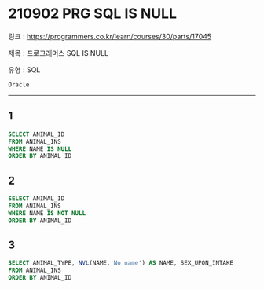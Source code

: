 # 210902 PRG SQL IS NULL

링크 : https://programmers.co.kr/learn/courses/30/parts/17045

제목 : 프로그래머스 SQL IS NULL

유형 : SQL

`Oracle`

---

## 1

```sql
SELECT ANIMAL_ID
FROM ANIMAL_INS
WHERE NAME IS NULL
ORDER BY ANIMAL_ID
```



## 2

```sql
SELECT ANIMAL_ID
FROM ANIMAL_INS
WHERE NAME IS NOT NULL
ORDER BY ANIMAL_ID
```



## 3

```sql
SELECT ANIMAL_TYPE, NVL(NAME,'No name') AS NAME, SEX_UPON_INTAKE
FROM ANIMAL_INS
ORDER BY ANIMAL_ID
```

